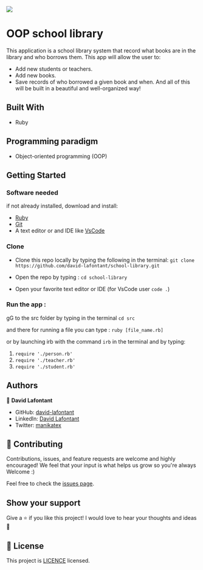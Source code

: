 ![](https://img.shields.io/badge/Microverse-blueviolet)

# OOP school library

This application is a school library system that record what books are in the library and who borrows them. This app will allow the user to:

- Add new students or teachers.
- Add new books.
- Save records of who borrowed a given book and when.
And all of this will be built in a beautiful and well-organized way!


## Built With

- Ruby

## Programming paradigm
- Object-oriented programming (OOP)

## Getting Started
### Software needed 
if not already installed,  download and install:
- [Ruby](https://www.ruby-lang.org/en/downloads/)
- [Git](https://git-scm.com/downloads)
- A text editor or and IDE like [VsCode](https://code.visualstudio.com/download) 

### Clone 

- Clone this repo locally by typing the following in the terminal: `git clone https://github.com/david-lafontant/school-library.git`

- Open the repo by typing : `cd school-library`

- Open your favorite text editor or IDE (for VsCode user `code .`)

### Run the app :
gG to the src folder by typing in the terminal `cd src`

and there for running a file you can type : `ruby [file_name.rb]`

or by launching irb with the command `irb` in the terminal and by typing:

1. `require './person.rb'`
2. `require './teacher.rb'`
3. `require './student.rb'`





## Authors


👤 **David Lafontant**

- GitHub: [david-lafontant](https://github.com/david-lafontant)
- LinkedIn: [David Lafontant](https://www.linkedin.com/in/david-lafontant/)
- Twitter: [manikatex](https://twitter.com/manikatex)

## 🤝 Contributing

Contributions, issues, and feature requests are welcome and highly encouraged!
We feel that your input is what helps us grow so you're always Welcome :)

Feel free to check the [issues page](../../issues/).

## Show your support

Give a ⭐️ if you like this project!
I would love to hear your thoughts and ideas 🖤

## 📝 License

This project is [LICENCE](./LICENCE.md) licensed.